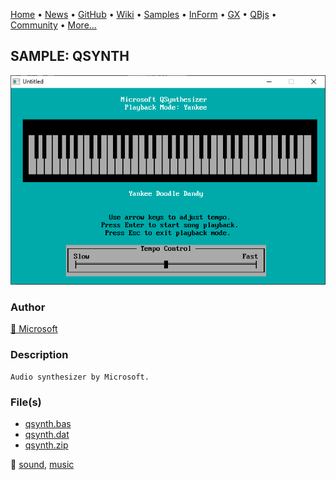 [Home](https://qb64.com) • [News](../../news.md) • [GitHub](https://github.com/QB64Official/qb64) • [Wiki](https://github.com/QB64Official/qb64/wiki) • [Samples](../../samples.md) • [InForm](../../inform.md) • [GX](../../gx.md) • [QBjs](../../qbjs.md) • [Community](../../community.md) • [More...](../../more.md)

## SAMPLE: QSYNTH

![screenshot.png](img/screenshot.png)

### Author

[🐝 Microsoft](../microsoft.md) 

### Description

```text
Audio synthesizer by Microsoft.
```

### File(s)

* [qsynth.bas](src/qsynth.bas)
* [qsynth.dat](src/qsynth.dat)
* [qsynth.zip](src/qsynth.zip)

🔗 [sound](../sound.md), [music](../music.md)
